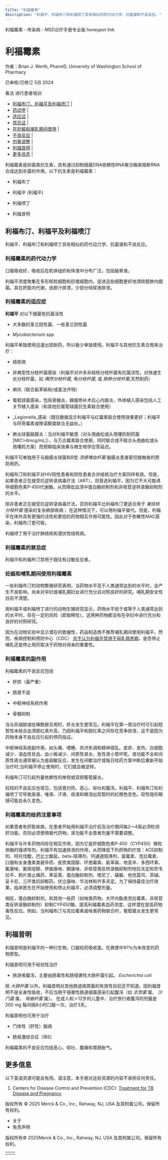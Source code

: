 ```yaml
---
title: "利福霉素"
description: "利福平、利福布汀和利福喷丁具有相似的药代动力学、抗菌谱和不良反应。"
---
```


﻿利福霉素 \- 传染病 \- MSD诊疗手册专业版 honeypot link

# 利福霉素

作者：Brian J. Werth, PharmD, University of Washington School of Pharmacy

已审核/已修订 5月 2024

看法 进行患者培训

- [利福布汀、利福平及利福喷汀](#利福布汀、利福平及利福喷汀_v1004409_zh) \|
- [药动学](#药动学_v1004412_zh) \|
- [适应证](#适应证_v1004415_zh) \|
- [禁忌证](#禁忌证_v1004461_zh) \|
- [在妊娠和哺乳期间使用](#在妊娠和哺乳期间使用_v1004464_zh) \|
- [不良反应](#不良反应_v1004468_zh) \|
- [剂量调整](#剂量调整_v1004485_zh) \|
- [利福昔明](#利福昔明_v1004491_zh) \|
- [更多信息](#更多信息_v66360566_zh) \|

利福霉素是抑菌类抗生素，具有通过抑制细菌DNA依赖性RNA聚合酶来阻断RNA合成达到杀菌的作用。以下抗生素是利福霉素：

- 利福布丁

- 利福平 (利福平)

- 利福喷丁

- 利福昔明


## 利福布汀、利福平及利福喷汀

利福平、利福布汀和利福喷丁具有相似的药代动力学、抗菌谱和不良反应。

### 利福霉素的药代动力学

口服吸收好，吸收后在机体组织和体液中分布广泛，包括脑脊液。

利福平浓度聚集在多形核粒细胞和巨噬细胞内，促进这些细胞更好地清除脓肿内细菌。其在肝脏内代谢，由胆汁排泄，少部分经尿液排泄。

### 利福霉素的适应症

**利福平** 对以下细菌有抗菌活性

- 大多数的革兰阳性菌、一些革兰阴性菌

- _Mycobacterium_ spp


利福平单独使用迅速出现耐药，所以极少单独使用。利福平与其他抗生素合用来治疗：

- 结核病

- 非典型性分枝杆菌感染（利福平对许多非结核分枝杆菌有抗菌活性，对快速生长分枝杆菌，如 _偶然分枝杆菌_, _龟分枝杆菌_, 或 _脓肿分枝杆菌_,天然耐药）

- 麻风（联合氨苯砜和/或氯法齐明）

- 葡萄球菌感染，包括骨髓炎、瓣膜修补术后心内膜炎、外体植入感染包括人工关节植入感染（和其他抗葡萄球菌抗生素联合使用）

- _Legionella_感染（既往数据显示利福平与红霉素联合使用效果更好；利福平与阿奇霉素或喹诺酮类联合无益处。）

- 肺炎球菌脑膜炎：当对利福平敏感（对头孢曲松或头孢噻肟耐药菌\[MIC>4mcg/mL\]），与万古霉素联合使用，同时联合或不联合头孢曲松或头孢噻肟方案）而预期临床效果与微生物学应答延迟。


利福平可单独用于与脑膜炎球菌和B型 _流感嗜血杆菌_ 脑膜炎患者密切接触者的预防用药。

利福布汀和利福平对HIV阳性患者和阴性患者合并结核治疗方案同样有效。但是，如果患者正在接受抗逆转录病毒疗法（ART），则首选利福平，因为它不大可能诱导细胞色素P-450代谢酶，从而降低血清中蛋白酶抑制剂和非核苷逆转录酶抑制剂的水平。

除非患者正在接受抗逆转录病毒疗法，否则利福平比利福布汀更适合用于 _禽结核分枝杆菌_ 感染的复杂肺部疾病； 在这种情况下，可以用利福平替代。但是，利福平在体外具有更强的活性和更低的药物相互作用可能性。因此对于弥散性MAC感染，利福布汀更可取。

利福喷丁用于治疗肺结核和潜伏性结核病。

### 利福霉素的禁忌症

利福平和利福布汀禁用于既往有过敏反应者。

### 妊娠和哺乳期间使用利福霉素

一些利福布汀的动物繁殖研究表明，当药物水平高于人类通常达到的水平时，会产生不良影响。尚未对孕妇或哺乳期妇女进行充分且对照良好的研究。哺乳期安全性目前不清楚。

用利福平或利福喷丁进行的动物生殖研究显示，药物水平低于或等于人类通常达到的水平时，存在一定的风险（即致畸性）。这两种药物都没有在孕妇中进行充分和良好的对照研究。

因为在动物实验中显示潜在的致瘤性，药品制造商不推荐哺乳期间使用利福平。然而，疾病控制和预防中心（CDC） [并不认为利福平禁用于母乳喂养期](https://www.cdc.gov/tb/topic/treatment/pregnancy.htm)，是否停止哺乳还是停止用药取决于药物对母亲的重要性。

### 利福霉素的副作用

利福霉素的不良反应包括

- 肝损（最严重）

- 肠胃不适

- 中枢神经系统作用

- 骨髓抑制


当与异烟肼或吡嗪酰胺合用时，肝炎发生更常见。利福平在第一周治疗时可引起短暂性未结合血清胆红素升高，乃因利福平和胆红素之间存在竞争排泄，这不是因为药物本身不良反应引起的停药指证。

中枢神经系统副作用，如头痛、嗜睡、共济失调和精神错乱。皮疹、发热、白细胞减少、溶血性贫血、血小板减少、间质性肾炎、急性肾小管坏死、肾功能不全和间质性肾炎通常被认为是超敏反应，发生在间歇治疗或每日给药方案中断后重新开始治疗时;当利福平停止使用时，它们就会被逆转。

利福布汀可引起剂量依赖性的单侧或双侧葡萄膜炎。

较轻的不良反应也常见，包括胃灼热、恶心、呕吐和腹泻。利福平、利福布汀和利福喷丁可导致尿液、唾液、汗液、痰液和眼泪出现暂时的红橙色变色。软性隐形眼镜可能会永久变色。

### 利福霉素的给药注意事项

如果患者有肝脏疾病，在患者开始用利福平治疗前及治疗期间每2～4周必须检测肝功能，否则必须使用替代药物。肾功能不全患者剂量不需要调整。

利福平与许多药物间存在相互作用，因为它是肝细胞色素P-450（CYP450）微粒体酶的强诱导剂。利福平有加速排泄的作用，从而降低下列药物的疗效：ACE抑制剂、阿托伐醌，巴比士酸盐，beta-阻滞剂、钙通道阻滞剂、氯霉素、克拉霉素、口服和全身激素类避孕药、皮质类固醇、环孢霉素、氨苯砜、地高辛、多西环素、氟康唑、氟哌啶醇、伊曲康唑、酮康唑、非核苷类反转录酶抑制剂地拉夫定和奈韦拉平、鸦片类止痛药、苯妥英、蛋白酶抑制剂、喹尼丁、磺脲、他克莫司、茶碱、妥卡尼、三环类抗抑郁药、伏立康唑、华法林和齐多夫定。为了保持最佳治疗效果，临床医生在开始使用和停止利福平，必须调整剂量。

相反，蛋白酶抑制剂，和其他一些药（如唑类药物、大环内酯类克拉霉素、非核苷类反转录酶抑制剂）抑制CYP450酶，提高利福霉素血药浓度，这样潜在提高药物毒性反应。例如，当利福布汀与克拉霉素或唑类药物联合时，葡萄膜炎发生更常见。

## 利福昔明

利福昔明是利福平的一种衍生物，口服给药吸收差。在粪便中97％为未改变的药物原型。

利福昔明可用于经验性治疗

- 旅游者腹泻，主要由肠毒性和肠侵袭性大肠杆菌引起。 _Escherichia coli_


除 _大肠杆菌_ 以外，利福昔明对其他肠道病原菌的有效性目前还不知道。因利福昔明不是全身性吸收，不应当用于侵袭性肠道细菌感染引起腹泻（如 _志贺菌_ 属、 _沙门菌_ 属、 _弯曲杆菌_ 属）。 在成人和＞12岁的儿童中，治疗旅行者腹泻的剂量是200 mg 每间隔8小时口服一次，治疗3天。

利福昔明也可用于治疗

- 门体性（肝性）脑病

- 肠易激综合征（IBS）


利福霉素的不良反应包括恶心、呕吐、腹痛和胃肠胀气。

## 更多信息

以下英语资源可能会有用。请注意，本手册对这些资源的内容不承担任何责任。

1. Centers for Disease Control and Prevention (CDC): [Treatment for TB Disease and Pregnancy](https://www.cdc.gov/tb/topic/treatment/pregnancy.htm)




版权所有 © 2025
Merck & Co., Inc., Rahway, NJ, USA 及其附属公司。保留所有权利。

- 关于
- 免责声明

版权所有© 2025Merck & Co., Inc., Rahway, NJ, USA 及其附属公司。保留所有权利。

|     |     |
| --- | --- |
|  |  |